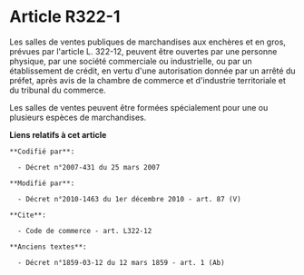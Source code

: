 # Article R322-1

Les salles de ventes publiques de marchandises aux enchères et en gros, prévues par l'article L. 322-12, peuvent être
ouvertes par une personne physique, par une société commerciale ou industrielle, ou par un établissement de crédit, en vertu
d'une autorisation donnée par un arrêté du préfet, après avis de la      chambre de commerce et d'industrie territoriale et
du tribunal du commerce. 

Les salles de ventes peuvent être formées spécialement pour une ou plusieurs espèces de marchandises.

**Liens relatifs à cet article**

	**Codifié par**:

	  - Décret n°2007-431 du 25 mars 2007

	**Modifié par**:

	  - Décret n°2010-1463 du 1er décembre 2010 - art. 87 (V)

	**Cite**:

	  - Code de commerce - art. L322-12

	**Anciens textes**:

	  - Décret n°1859-03-12 du 12 mars 1859 - art. 1 (Ab)
